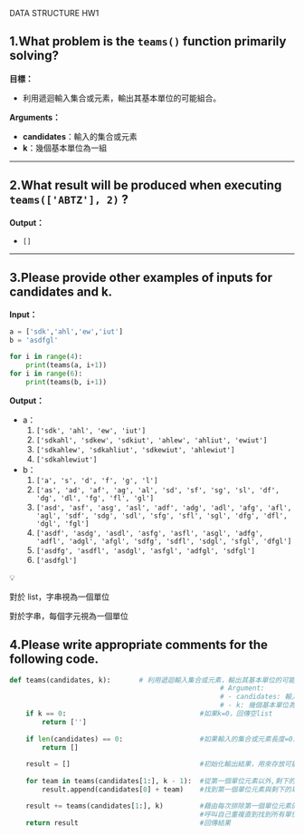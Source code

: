 DATA STRUCTURE HW1
## 1.What problem is the `teams()` function primarily solving?

**目標：**

- 利用遞迴輸入集合或元素，輸出其基本單位的可能組合。

**Arguments：**

- **candidates**：輸入的集合或元素
- **k**：幾個基本單位為一組

---

## 2.What result will be produced when executing `teams(['ABTZ'], 2)` ?

**Output：**

- `[]`

---

## 3.Please provide other examples of inputs for candidates and k.

**Input：**

```python
a = ['sdk','ahl','ew','iut']
b = 'asdfgl'

for i in range(4):
    print(teams(a, i+1))
for i in range(6):
    print(teams(b, i+1))
```

**Output：**

- a：
    1. `['sdk', 'ahl', 'ew', 'iut']`
    2. `['sdkahl', 'sdkew', 'sdkiut', 'ahlew', 'ahliut', 'ewiut']`
    3. `['sdkahlew', 'sdkahliut', 'sdkewiut', 'ahlewiut']`
    4. `['sdkahlewiut']`
- b：
    1. `['a', 's', 'd', 'f', 'g', 'l']`
    2. `['as', 'ad', 'af', 'ag', 'al', 'sd', 'sf', 'sg', 'sl', 'df', 'dg', 'dl', 'fg', 'fl', 'gl']`
    3. `['asd', 'asf', 'asg', 'asl', 'adf', 'adg', 'adl', 'afg', 'afl', 'agl', 'sdf', 'sdg', 'sdl', 'sfg', 'sfl', 'sgl', 'dfg', 'dfl', 'dgl', 'fgl']`
    4. `['asdf', 'asdg', 'asdl', 'asfg', 'asfl', 'asgl', 'adfg', 'adfl', 'adgl', 'afgl', 'sdfg', 'sdfl', 'sdgl', 'sfgl', 'dfgl']`
    5. `['asdfg', 'asdfl', 'asdgl', 'asfgl', 'adfgl', 'sdfgl']`
    6. `['asdfgl']`

<aside>
💡

對於 list，字串視為一個單位

對於字串，每個字元視為一個單位

</aside>

## 4.Please write appropriate comments for the following code.

```python
def teams(candidates, k):		# 利用遞迴輸入集合或元素，輸出其基本單位的可能組合
												    # Argument:
												    # - candidates: 輸入的集合或元素
												    # - k: 幾個基本單位為一組
    if k == 0:                                 #如果k=0，回傳空list
        return ['']
        
    if len(candidates) == 0:                   #如果輸入的集合或元素長度=0，回傳空list
        return []
        
    result = []                                #初始化輸出結果，用來存放可能的組合
    
    for team in teams(candidates[1:], k - 1):  #從第一個單位元素以外,剩下的單位元素中,
        result.append(candidates[0] + team)    #找到第一個單位元素與剩下的單位元素的組合

    result += teams(candidates[1:], k)         #藉由每次排除第一個單位元素的方式,
                                               #呼叫自己重複直到找到所有單位元素的組合
    return result                              #回傳結果
```
